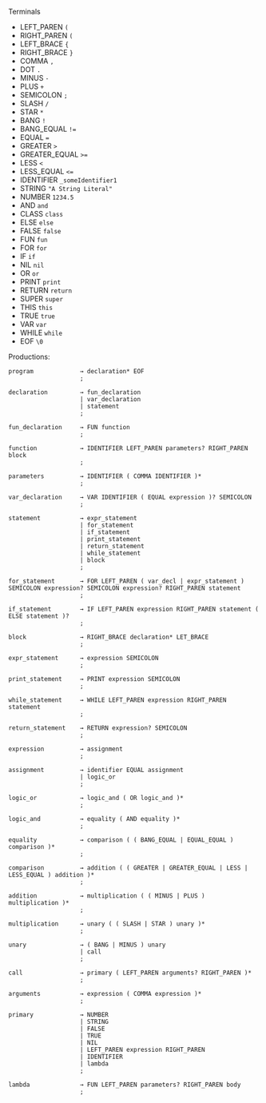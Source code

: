 Terminals

*   LEFT_PAREN `(`
*   RIGHT_PAREN `(`
*   LEFT_BRACE `{`
*   RIGHT_BRACE `}`
*   COMMA `,`
*   DOT `.`
*   MINUS `-`
*   PLUS `+`
*   SEMICOLON `;`
*   SLASH `/`
*   STAR `*`
*   BANG `!`
*   BANG_EQUAL `!=`
*   EQUAL `=`
*   GREATER `>`
*   GREATER_EQUAL `>=`
*   LESS `<`
*   LESS_EQUAL `<=`
*   IDENTIFIER `_someIdentifier1`
*   STRING `"A String Literal"`
*   NUMBER `1234.5`
*   AND `and`
*   CLASS `class`
*   ELSE `else`
*   FALSE `false`
*   FUN `fun`
*   FOR `for`
*   IF `if`
*   NIL `nil`
*   OR `or`
*   PRINT `print`
*   RETURN `return`
*   SUPER `super`
*   THIS `this`
*   TRUE `true`
*   VAR `var`
*   WHILE `while`
*   EOF `\0`

Productions:

    program             → declaration* EOF
                        ;

    declaration         → fun_declaration
                        | var_declaration
                        | statement
                        ;

    fun_declaration     → FUN function
                        ;

    function            → IDENTIFIER LEFT_PAREN parameters? RIGHT_PAREN block
                        ;

    parameters          → IDENTIFIER ( COMMA IDENTIFIER )*
                        ;

    var_declaration     → VAR IDENTIFIER ( EQUAL expression )? SEMICOLON
                        ;

    statement           → expr_statement
                        | for_statement
                        | if_statement
                        | print_statement
                        | return_statement
                        | while_statement
                        | block
                        ;

    for_statement       → FOR LEFT_PAREN ( var_decl | expr_statement ) SEMICOLON expression? SEMICOLON expression? RIGHT_PAREN statement
                        ;

    if_statement        → IF LEFT_PAREN expression RIGHT_PAREN statement ( ELSE statement )?
                        ;

    block               → RIGHT_BRACE declaration* LET_BRACE
                        ;

    expr_statement      → expression SEMICOLON
                        ;

    print_statement     → PRINT expression SEMICOLON
                        ;

    while_statement     → WHILE LEFT_PAREN expression RIGHT_PAREN statement
                        ;

    return_statement    → RETURN expression? SEMICOLON
                        ;

    expression          → assignment
                        ;

    assignment          → identifier EQUAL assignment
                        | logic_or
                        ;

    logic_or            → logic_and ( OR logic_and )*
                        ;

    logic_and           → equality ( AND equality )*
                        ;

    equality            → comparison ( ( BANG_EQUAL | EQUAL_EQUAL ) comparison )*
                        ;

    comparison          → addition ( ( GREATER | GREATER_EQUAL | LESS | LESS_EQUAL ) addition )*
                        ;

    addition            → multiplication ( ( MINUS | PLUS )  multiplication )*
                        ;

    multiplication      → unary ( ( SLASH | STAR ) unary )*
                        ;

    unary               → ( BANG | MINUS ) unary
                        | call
                        ;

    call                → primary ( LEFT_PAREN arguments? RIGHT_PAREN )*
                        ;

    arguments           → expression ( COMMA expression )*
                        ;

    primary             → NUMBER
                        | STRING
                        | FALSE
                        | TRUE
                        | NIL
                        | LEFT_PAREN expression RIGHT_PAREN
                        | IDENTIFIER
                        | lambda
                        ;

    lambda              → FUN LEFT_PAREN parameters? RIGHT_PAREN body
                        ;
